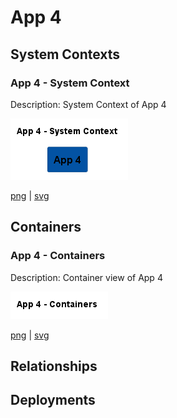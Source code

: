 # App 4

## System Contexts

### App 4 - System Context

Description: System Context of App 4

![system_context App 4](../../images/system_context%20App%204.png)

[png](../../images/system_context%20App%204.png) | [svg](../../images/system_context%20App%204.svg)


## Containers

### App 4 - Containers

Description: Container view of App 4

![container App 4](../../images/container%20App%204.png)

[png](../../images/container%20App%204.png) | [svg](../../images/container%20App%204.svg)


## Relationships

## Deployments


